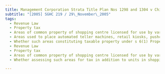 ```yaml
---
title: Management Corporation Strata Title Plan Nos 1298 and 1304 v Chief Assessor and 
subtitle: "[2005] SGHC 219 / 29\_November\_2005"
tags:
  - Revenue Law
  - Property tax
  - Areas of common property of shopping centre licensed for use by various other parties
  - Areas used to place automated teller machines, retail kiosks, pushcarts and weighing scale
  - Whether such areas constituting taxable property under s 6(1) Property Tax Act
  - Revenue Law
  - Property tax
  - Areas of common property of shopping centre licensed for use by various other parties
  - Whether assessing such areas for tax in addition to units in shopping centre resulting in double taxation

---
```


